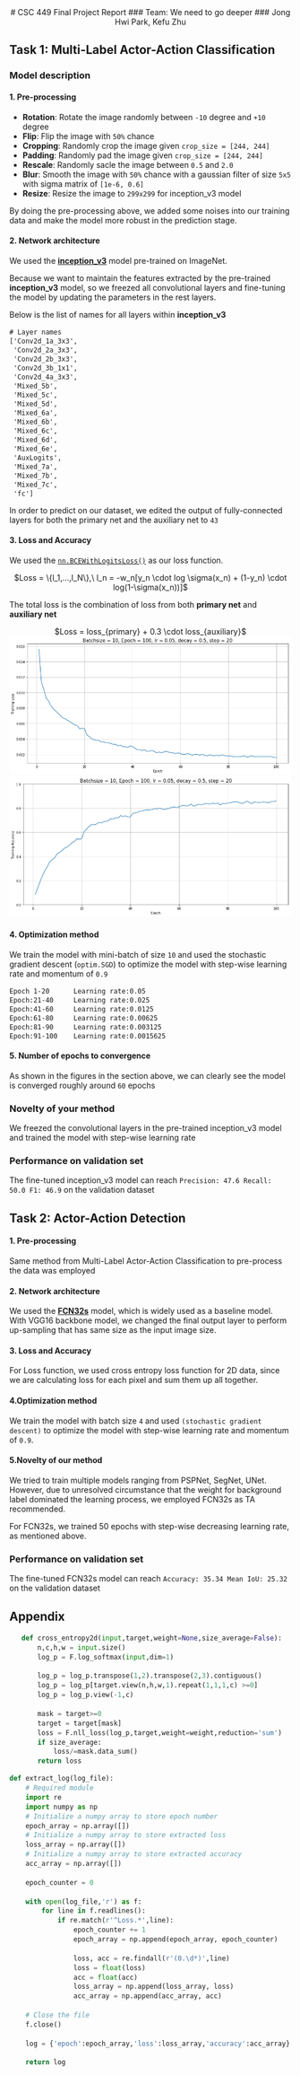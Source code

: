 <center>
# CSC 449 Final Project Report
### Team: We need to go deeper
### Jong Hwi Park, Kefu Zhu
</center>

## Task 1: Multi-Label Actor-Action Classification

### Model description 

#### 1. Pre-processing

- **Rotation**: Rotate the image randomly between `-10` degree and `+10` degree
- **Flip**: Flip the image with `50%` chance
- **Cropping**: Randomly crop the image given `crop_size = [244, 244]`
- **Padding**: Randomly pad the image given `crop_size = [244, 244]`
- **Rescale**: Randomly sacle the image between `0.5` and `2.0`
- **Blur**: Smooth the image with `50%` chance with a gaussian filter of size `5x5` with sigma matrix of `[1e-6, 0.6]`
- **Resize**: Resize the image to `299x299` for inception_v3 model 

By doing the pre-processing above, we added some noises into our training data and make the model more robust in the prediction stage.

#### 2. Network architecture

We used the [**inception_v3**](https://arxiv.org/abs/1512.00567) model pre-trained on ImageNet. 

Because we want to maintain the features extracted by the pre-trained **inception_v3** model, so we freezed all convolutional layers and fine-tuning the model by updating the parameters in the rest layers.

Below is the list of names for all layers within **inception_v3**

```
# Layer names
['Conv2d_1a_3x3',
 'Conv2d_2a_3x3',
 'Conv2d_2b_3x3',
 'Conv2d_3b_1x1',
 'Conv2d_4a_3x3',
 'Mixed_5b',
 'Mixed_5c',
 'Mixed_5d',
 'Mixed_6a',
 'Mixed_6b',
 'Mixed_6c',
 'Mixed_6d',
 'Mixed_6e',
 'AuxLogits',
 'Mixed_7a',
 'Mixed_7b',
 'Mixed_7c',
 'fc']
```

In order to predict on our dataset, we edited the output of fully-connected layers for both the primary net and the auxiliary net to `43`



#### 3. Loss and Accuracy

We used the [`nn.BCEWithLogitsLoss()`](https://pytorch.org/docs/stable/nn.html) as our loss function. 

<center>
$Loss = \{l_1,...,l_N\},\ l_n = -w_n[y_n \cdot log \sigma(x_n) + (1-y_n) \cdot log(1-\sigma(x_n))]$
</center>

The total loss is the combination of loss from both **primary net** and **auxiliary net**

<center>
$Loss = loss_{primary} + 0.3 \cdot loss_{auxiliary}$

<img src='graphs/loss.png'>
<img src='graphs/accuracy.png'>
</center>

#### 4. Optimization method

We train the model with mini-batch of size `10` and used the stochastic gradient descent (`optim.SGD`) to optimize the model with step-wise learning rate and momentum of `0.9`

```
Epoch 1-20		Learning rate:0.05
Epoch:21-40		Learning rate:0.025
Epoch:41-60		Learning rate:0.0125
Epoch:61-80		Learning rate:0.00625
Epoch:81-90		Learning rate:0.003125
Epoch:91-100	Learning rate:0.0015625
```

#### 5. Number of epochs to convergence

As shown in the figures in the section above, we can clearly see the model is converged roughly around `60` epochs

### Novelty of your method

We freezed the convolutional layers in the pre-trained inception_v3 model and trained the model with step-wise learning rate

### Performance on validation set

The fine-tuned inception_v3 model can reach `Precision: 47.6 Recall: 50.0 F1: 46.9` on the validation dataset

## Task 2: Actor-Action Detection

#### 1. Pre-processing

Same method from Multi-Label Actor-Action Classification to pre-process the data was employed

#### 2. Network architecture

We used the
[**FCN32s**](https://www.cv-foundation.org/openaccess/content_cvpr_2015/papers/Long_Fully_Convolutional_Networks_2015_CVPR_paper.pdf) model, which is widely used as a baseline model. With VGG16 backbone model, we changed the final output layer to perform up-sampling that has same size as the input image size.

#### 3. Loss and Accuracy

For Loss function, we used cross entropy loss function for 2D data, since we are calculating loss for each pixel and sum them up all together.

#### 4.Optimization method

We train the model with batch size `4` and used `(stochastic gradient descent)` to optimize the model with step-wise learning rate and momentum of `0.9`. 

#### 5.Novelty of our method

We tried to train multiple models ranging from PSPNet, SegNet, UNet. However, due to unresolved circumstance that the weight for background label dominated the learning process, we employed FCN32s as TA recommended.

For FCN32s, we trained 50 epochs with step-wise decreasing learning rate, as mentioned above.

### Performance on validation set

The fine-tuned FCN32s model can reach `Accuracy: 35.34 Mean IoU: 25.32` on the validation dataset

## Appendix

```python
   def cross_entropy2d(input,target,weight=None,size_average=False):
       n,c,h,w = input.size()
       log_p = F.log_softmax(input,dim=1)

       log_p = log_p.transpose(1,2).transpose(2,3).contiguous()
       log_p = log_p[target.view(n,h,w,1).repeat(1,1,1,c) >=0]
       log_p = log_p.view(-1,c)

       mask = target>=0
       target = target[mask]
       loss = F.nll_loss(log_p,target,weight=weight,reduction='sum')
       if size_average:
           loss/=mask.data_sum()
       return loss
```

```python
def extract_log(log_file):
    # Required module
    import re
    import numpy as np
    # Initialize a numpy array to store epoch number
    epoch_array = np.array([])
    # Initialize a numpy array to store extracted loss
    loss_array = np.array([])
    # Initialize a numpy array to store extracted accuracy
    acc_array = np.array([])
    
    epoch_counter = 0
    
    with open(log_file,'r') as f:
        for line in f.readlines():
            if re.match(r'^Loss.*',line):
                epoch_counter += 1
                epoch_array = np.append(epoch_array, epoch_counter)
                
                loss, acc = re.findall(r'(0.\d*)',line)
                loss = float(loss)
                acc = float(acc)
                loss_array = np.append(loss_array, loss)
                acc_array = np.append(acc_array, acc)
                
    # Close the file            
    f.close()
                
    log = {'epoch':epoch_array,'loss':loss_array,'accuracy':acc_array}
    
    return log
```
